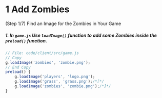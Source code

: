 # 1 Add Zombies
 (Step 1/7) Find an Image for the Zombies in Your Game

##### 1. In `game.js` Use `loadImage()` function to add some Zombies inside the `preload()` function.

``` javascript
// File: code/client/src/game.js
// Copy
g.loadImage('zombies', 'zombie.png');
// End Copy
preload() {
	g.loadImage('players', 'logo.png');
	g.loadImage('grass', 'grass.png');/*[*/
	g.loadImage('zombies', 'zombie.png');/*]*/
}
```